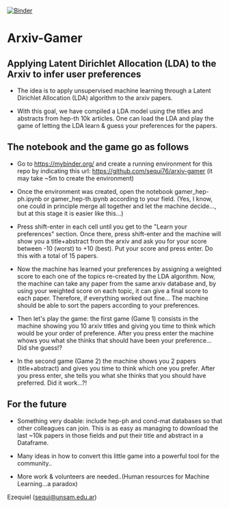 [![Binder](https://mybinder.org/badge_logo.svg)](https://mybinder.org/v2/gh/sequi76/arxiv-gamer/master)


# Arxiv-Gamer

## Applying Latent Dirichlet Allocation (LDA) to the Arxiv to infer user preferences

- The idea is to apply unsupervised machine learning through a Latent Dirichlet Allocation (LDA) algorithm to the arxiv papers.

- With this goal, we have compiled a LDA model using the titles and abstracts from hep-th 10k articles.  One can load the LDA and play the game of letting the LDA learn & guess your preferences for the papers.

## The notebook and the game go as follows

- Go to https://mybinder.org/ and create a running environment for this repo by indicating this url: https://github.com/sequi76/arxiv-gamer (it may take ~5m to create the environment)

- Once the environment was created, open the notebook gamer_hep-ph.ipynb or gamer_hep-th.ipynb according to your field.  (Yes, I know, one could in principle merge all together and let the machine decide..., but at this stage it is easier like this...)

- Press shift-enter in each cell until you get to the "Learn your preferences" section.  Once there, press shift-enter and the machine will show you a title+abstract from the arxiv and ask you for your score between -10 (worst) to +10 (best).  Put your score and press enter.  Do this with a total of 15 papers.

- Now the machine has learned your preferences by assigning a weighted score to each one of the topics re-created by the LDA algorithm.  Now, the machine can take any paper from the same arxiv database and, by using your weighted score on each topic, it can give a final score to each paper.  Therefore, if everything worked out fine... The machine should be able to sort the papers according to your preferences.

- Then let's play the game: the first game (Game 1) consists in the machine showing you 10 arxiv titles and giving you time to think which would be your order of preference.  After you press enter the machine whows you what she thinks that should have been your preference... Did she guess!?

- In the second game (Game 2) the machine shows you 2 papers (title+abstract) and gives you time to think which one you prefer.  After you press enter, she tells you what she thinks that you should have preferred.  Did it work...?!

## For the future

- Something very doable: include hep-ph and cond-mat databases so that other colleagues can join.  This is as easy as managing to download the last ~10k papers in those fields and put their title and abstract in a Dataframe.

- Many ideas in how to convert this little game into a powerful tool for the community..

- More work & volunteers are needed..(Human resources for Machine Learning...a paradox)


Ezequiel (sequi@unsam.edu.ar)
